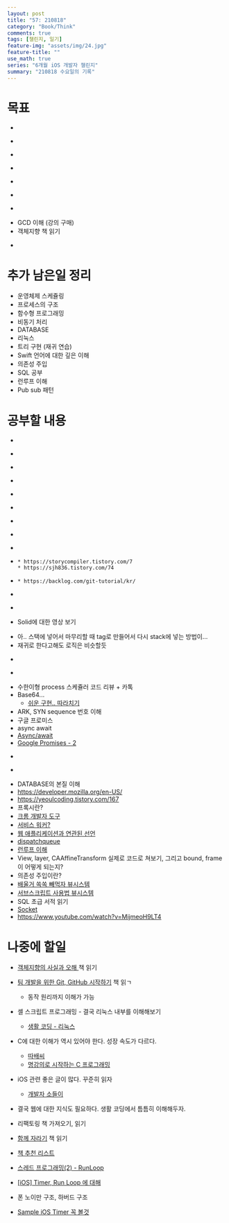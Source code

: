 ```yaml
---
layout: post
title: "57: 210818"
category: "Book/Think"
comments: true
tags: [챌린지, 일기]
feature-img: "assets/img/24.jpg"
feature-title: ""
use_math: true
series: "6개월 iOS 개발자 챌린지"
summary: "210818 수요일의 기록"
---
```





# 목표

* ~~~약먹기~~~
* ~~~토스 문제 분석~~~
* ~~~스위프트로  문제  풀어보기~~~
* ~~~파이썬으로 3문제?? 스위프트로 도전..~~~
* ~~~모비스 지원~~~
* ~~~HTTP 개요 다 읽고 정리~~~
* ~~~CPU, Memory, 폰노이만, 튜링 머신~~~
* GCD 이해 (강의 구매)
* 객체지향 책 읽기
* ~~~프로그래머스 위클리 1, 2 풀이~~~


# 추가 남은일 정리
* 운영체제 스케쥴링
* 프로세스의 구조
* 함수형 프로그래밍
* 비동기 처리
* DATABASE
* 리눅스
* 트리 구현 (재귀 연습)
* Swift 언어에 대한 깊은 이해
* 의존성 주입
* SQL 공부
* 런루프 이해
* Pub sub 패턴


# 공부할 내용

* ~~~OSI 7layer 우아한 테크톡~~~
* ~~~커밋 규칙~~~
* ~~~리눅스 파이프~~~
* ~~~리눅스 grep 명령어~~~
* ~~~가상 메모리, 페이징~~~
* ~~~힙 메모리 관리 GC, RC~~~
* ~~~캐시 지역성~~~
* ~~~Flutter 공부~~~
* ~~~lazy를 왜 안쓸까? -> 카톡~~~
* ~~~git 구조 공부~~~
  * https://storycompiler.tistory.com/7
  * https://sjh836.tistory.com/74
* ~~~Git 간단하게 그림으로 이해하기~~~
  * https://backlog.com/git-tutorial/kr/
* ~~~컴파일러의 동작 원리~~~
* ~~~Nonad 남은 것 보기~~~
* Solid에 대한 영상 보기
<!-- * ~~~[커피전문점 객체지향](https://techblog.woowahan.com/2502/) 보기 -> 차라리 객체지향 사실과 오해를 읽기~~~
* ~~~[S026 코드 분석](https://gist.github.com/jeonyeohun/6cb46ff4fdd36956ba8a1d74d6329948)~~~ -->
  * 아.. 스택에 넣어서 마무리할 때 tag로 만들어서 다시 stack에 넣는 방법이...
  * 재귀로 한다고해도 로직은 비슷할듯
* ~~~컴파일러 동작원리에 대한 영상을 먼저 보기~~~
* ~~~해설영상 밀린거 세개..~~~
* 수한이형 process 스케쥴러 코드 리뷰 + 카톡
* Base64...
  * [쉬운 구현.. 따라치기](https://gist.github.com/poisonF2/f99f3b020558ac73193c7ee4e06777eb)
* ARK, SYN sequence 번호 이해
* 구글 프로미스
* async await
* [Async/await](https://zeddios.tistory.com/1230)
* [Google Promises - 2](https://ksky000.github.io/swift/promises2/)
<!-- * [체스 분석](https://gist.github.com/godrm/90f7e87027c6f8cf531633b8ec38be48) ->꼭 따라쳐보기 -->
* ~~~NumericCast~~~
* ~~~Stridable~~~
* DATABASE의 본질 이해
* https://developer.mozilla.org/en-US/
* https://yeoulcoding.tistory.com/167
* 프록시란?
* [크롬 개발자 도구](https://lqez.github.io/blog/chrome-dev-tool-101.html)
* [서비스 워커?](https://developers.google.com/web/fundamentals/primers/service-workers/)
* [웹 애플리케이션과 연관된 선언](https://developer.mozilla.org/en-US/docs/Web/Manifest)
* [dispatchqueue](https://gist.github.com/jeonyeohun/88f4bf3529bfb04dda5439dd15a964a6)
* [런루프 이해](https://levelup.gitconnected.com/event-loop-run-loop-programs-with-and-without-it-5503e28e6a62)
* View, layer, CAAffineTransform 실제로 코드로 쳐보기, 그리고 bound, frame이 어떻게 되는지?
* 의존성 주입이란?
* [배울거 쏙쏙 빼먹자 뷰시스템](https://gist.github.com/Yabby1997/00619ec9715dcd4c10510e40ef789755)
* [서브스크립트 사용법 뷰시스템](https://gist.github.com/alibreo3754/49fd1e0c7ada89a23f3a7347b35f301e)
* SQL 초급 서적 읽기
* [Socket](https://gist.github.com/jeonyeohun/a24f454dc9d928a0faf27ed7491)
* https://www.youtube.com/watch?v=MijmeoH9LT4

# 나중에 할일

* [객체지향의 사실과 오해 ](http://www.yes24.com/Product/Goods/18249021) 책 읽기
* [팀 개발을 위한 Git, GitHub 시작하기](https://www.hanbit.co.kr/store/books/look.php?p_code=B5159933380) 책 읽ㄱ
  * 동작 원리까지 이해가 가능
* 셸 스크립트 프로그래밍 - 결국 리눅스 내부를 이해해보기
  * [생활 코딩 - 리눅스](https://opentutorials.org/course/2598)
* C에 대한 이해가 역시 있어야 한다. 성장 속도가 다르다.
  * [따배씨](https://www.youtube.com/watch?v=PDM_w2b4UA0&list=PLNfg4W25Tapyl6ahul_8VS_8Tx3_egcTI)
  * [명강의로 시작하는 C 프로그래밍](https://www.youtube.com/watch?v=I5jmg6uUTbQ&list=PLXvgR_grOs1AQuQ-5mWbx0zdG0betdeoL&index=1)
* iOS 관련 좋은 글이 많다. 꾸준히 읽자
  * [개발자 소들이](https://babbab2.tistory.com/category/iOS/Swift?page=3)
* 결국 웹에 대한 지식도 필요하다. 생활 코딩에서 틈틈히 이해해두자.
* 리팩토링 책 가져오기, 읽기
* [함께 자라기](http://www.yes24.com/Product/Goods/67350256) 책 읽기

* [책 추천 리스트](https://kumo.notion.site/44da2a336b864d35bd642bc62a300708)
* [스레드 프로그래밍(2) - RunLoop](https://jcsoohwancho.github.io/2019-09-01-%EC%8A%A4%EB%A0%88%EB%93%9C-%ED%94%84%EB%A1%9C%EA%B7%B8%EB%9E%98%EB%B0%8D(2)-RunLoop/)
* [[iOS] Timer, Run Loop 에 대해](https://blog.naver.com/PostView.nhn?isHttpsRedirect=true&blogId=tksrl0379&logNo=222061720138&parentCategoryNo=&categoryNo=27&viewDate=&isShowPopularPosts=false&from=postView)
* 폰 노이만 구조, 하버드 구조
* [Sample iOS Timer 꼭 볼것](https://github.com/ClintJang/sample-ios-timer)